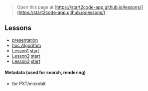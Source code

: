 
> Open this page at [https://start2code-app.github.io/lessons/](https://start2code-app.github.io/lessons/)

## Lessons

* [presentation](https://1drv.ms/b/s!Ao7XNiia_X6fgs1FXxZaRCNDJ0esxA?e=Rj2d8T)
* [hoc Algorithm](https://studio.code.org/hoc/1)
* [Lesson1](/lessons/lesson1) [start](https://makecode.microbit.org/#tutorial:github:start2code-app/lessons/lesson1)
* [Lesson2](/lessons/lesson2) [start](https://makecode.microbit.org/#tutorial:github:start2code-app/lessons/lesson2)
* [Lesson3](/lessons/lesson3) [start](https://makecode.microbit.org/#tutorial:github:start2code-app/lessons/lesson3)



#### Metadata (used for search, rendering)

* for PXT/microbit
<script src="https://makecode.com/gh-pages-embed.js"></script><script>makeCodeRender("{{ site.makecode.home_url }}", "{{ site.github.owner_name }}/{{ site.github.repository_name }}");</script>
